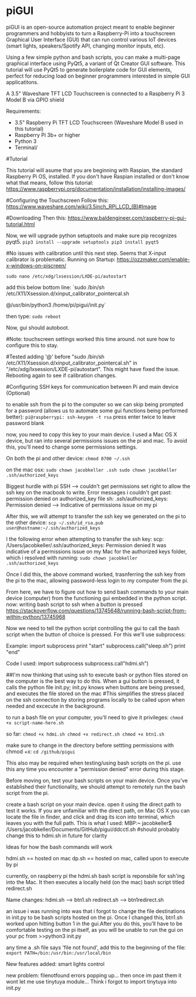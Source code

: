 # piGUI
piGUI is an open-source automation project meant to enable beginner programmers and hobbyists to turn a Raspberry-Pi into a touchscreen Graphical User Interface (GUI) that can run control various IoT devices (smart lights, speakers/Spotify API, changing monitor inputs, etc). 

Using a few simple python and bash scripts, you can make a multi-page graphical interface using PyQt5, a variant of Qt Creator GUI software. This tutorial will use PyQt5 to generate boilerplate code for GUI elements, perfect for reducing load on beginner programmers interested in simple GUI applicatitons. 


A 3.5" Waveshare TFT LCD Touchscreen is connected to a Raspberry Pi 3 Model B via GPIO shield


Requirements:
- 3.5" Raspberry Pi TFT LCD Touchscreen (Waveshare Model B used in this tutorial)
- Raspberry Pi 3b+ or higher
- Python 3
- Terminal/







#Tutorial

This tutorial will asume that you are beginning with Raspian, the standard Raspberry Pi OS, installed. If you don't have Raspian installed or don't know what that means, follow this tutorial: https://www.raspberrypi.org/documentation/installation/installing-images/


#Configuring the Touchscreen
Follow this: 
https://www.waveshare.com/wiki/3.5inch_RPi_LCD_(B)#Image


#Downloading 
Then this:
https://www.baldengineer.com/raspberry-pi-gui-tutorial.html

Now, we will upgrade python setuptools and make sure pip recognizes pyqt5. 
`pip3 install --upgrade setuptools
pip3 install pyqt5`

#No issues with calibration until this next step. Seems that X-input calibrator is problematic.
Running on Startup:
	https://ozzmaker.com/enable-x-windows-on-piscreen/
  
  
  
  
`sudo nano /etc/xdg/lxsession/LXDE-pi/autostart`
  
  
  
add this below bottom line:
`sudo /bin/sh /etc/X11/Xsession.d/xinput_calibrator_pointercal.sh
 
@/usr/bin/python3 /home/pi/pigui/init.py`


then type:
`sudo reboot`

Now, gui should autoboot. 

#Note: touchscreen settings worked this time around. 
not sure how to configure this to stay.

#Tested adding '@' before "sudo /bin/sh /etc/X11/Xsession.d/xinput_calibrator_pointercal.sh" in "/etc/xdg/lxsession/LXDE-pi/autostart".
This might have fixed the issue. Rebooting again to see if calibration changes.

#Configuring SSH keys for communication between Pi and main device (Optional)

to enable ssh from the pi to the computer so we can skip being prompted for a password (allows us to automate some gui functions being performed better):
`pi@raspberrypi: ssh-keygen -t rsa`
press enter twice to leave password blank

now, you need to copy this key to your main device. I used a Mac OS X device, but ran into several permissions issues on the pi and mac. 
To avoid this, you'll need to change some permissions settings.

On both the pi and other device:
`chmod 0700 ~/.ssh`


on the mac osx:
`sudo chown jacobkeller .ssh
sudo chown jacobkeller .ssh/authorized_keys`


Biggest hurdle with pi SSH --> couldn't get permissions set right to allow the ssh key on the macbook to write. 
Error messages i couldn't get past: 
permission denied on authorized_key file
sh: .ssh/authorized_keys: Permission denied --> Indicative of permissions issue on my pi

After this, we will attempt to transfer the ssh key we generated on the pi to the other device:
`scp ~/.ssh/id_rsa.pub user@hostname:~/.ssh/authorized_keys`

I the following error when attempting to transfer the ssh key:
scp: /Users/jacobkeller/.ssh/authorized_keys: Permission denied
It was indicative of a permissions issue on my Mac for the authorized keys folder, which i resolved with running:
`sudo chown jacobkeller .ssh/authorized_keys`

Once I did this, the above command worked, trasnferring the ssh key from the pi to the mac, allowing password-less login to my computer from the pi. 




From here, we have to figure out how to send bash commands to your main device (computer) from the functioning gui embedded in the python script. 
now: writing bash script to ssh when a button is pressed
https://stackoverflow.com/questions/13745648/running-bash-script-from-within-python/13745968







Now we need to tell the python script controlling the gui to call the bash script when the button of choice is pressed. For this we'll use subprocess:

Example: 
import subprocess
print "start"
subprocess.call("sleep.sh")
print "end"




Code I used: 
import subprocess
subprocess.call"hdmi.sh")



##I'm now thinking that using ssh to execute bash or python files stored on the computer is the best way to do this. When a gui button is pressed, it calls the python file init.py; init.py knows when buttons are being pressed, and executes the file stored on the mac 
#This simplifies the stress placed on the ssh connection by storing programs locally to be called upon when needed and excecute in the background.

to run a bash file on your computer, you'll need to give it privileges:
`chmod +x script-name-here.sh`

so far:
`chmod +x hdmi.sh
chmod +x redirect.sh
chmod +x btn1.sh`

make sure to change in the directory before settting permissions with chmod +x:
`cd /github/pigui`

This also may be required when testing/using bash scripts on the pi. use this any time you encounter a "permission denied" error during this stage.

Before moving on, test your bash scripts on your main device. Once you've established their functionality, we should attempt to remotely run the bash script from the pi.

create a bash script on your main device. open it using the direct path to test it works. If you are unfamiliar with the direct path, on Mac OS X you can locate the file in finder, and click and drag its icon into terminal, which leaves you with the full path. 
This is what I used:
MBP:~ jacobkeller$ /Users/jacobkeller/Documents/GitHub/pigui/ddcctl.sh   #should probably change this to hdmi.sh in future for clarity






Ideas for how the bash commands will work


hdmi.sh == hosted on mac
dp.sh == hosted on mac, called upon to execute by pi



currently, on raspberry pi the hdmi.sh bash script is reponsbile for ssh'ing into the Mac. It then executes a locally held (on the mac) bash script titled redirect.sh

Name changes: 
hdmi.sh --> btn1.sh
redirect.sh --> btn1redirect.sh


an issue i was running into was that i forgot to change the file destinations in init.py to be bash scripts hosted on the pi. Once I changed this, btn1.sh worked upon hitting button 1 in the gui.After you do this, you'll have to be comfortable testing on the pi itself, as you will be unable to run the gui on your pc from >>python3 init.py

any time a .sh file says 'file not found', add this to the beginning of the file:
`export PATH=/bin:/usr/bin:/usr/local/bin`




New features added: smart lights control

new problem: filenotfound errors popping up... then once im past them it wont let me use tinytuya module...
Think i forgot to import tinytuya into init.py
